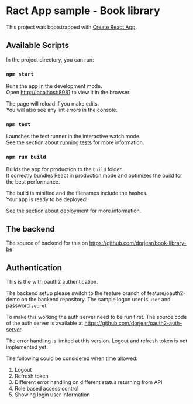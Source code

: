 # Ract App sample - Book library 

This project was bootstrapped with [Create React App](https://github.com/facebook/create-react-app).

## Available Scripts

In the project directory, you can run:

### `npm start`

Runs the app in the development mode.\
Open [http://localhost:8081](http://localhost:8081) to view it in the browser.

The page will reload if you make edits.\
You will also see any lint errors in the console.

### `npm test`

Launches the test runner in the interactive watch mode.\
See the section about [running tests](https://facebook.github.io/create-react-app/docs/running-tests) for more information.

### `npm run build`

Builds the app for production to the `build` folder.\
It correctly bundles React in production mode and optimizes the build for the best performance.

The build is minified and the filenames include the hashes.\
Your app is ready to be deployed!

See the section about [deployment](https://facebook.github.io/create-react-app/docs/deployment) for more information.

## The backend
The source of backend for this on https://github.com/dorjear/book-library-be

## Authentication
This is the with oauth2 authentication.

The backend setup please switch to the feature branch of feature/oauth2-demo on the backend repository.
The sample logon user is `user` and password `secret` 

To make this working the auth server need to be run first. The source code of the auth server is available at https://github.com/dorjear/oauth2-auth-server.

The error handling is limited at this version. Logout and refresh token is not implemented yet. 

The following could be considered when time allowed:
1. Logout 
2. Refresh token 
3. Different error handling on different status returning from API
4. Role based access control
5. Showing login user information
